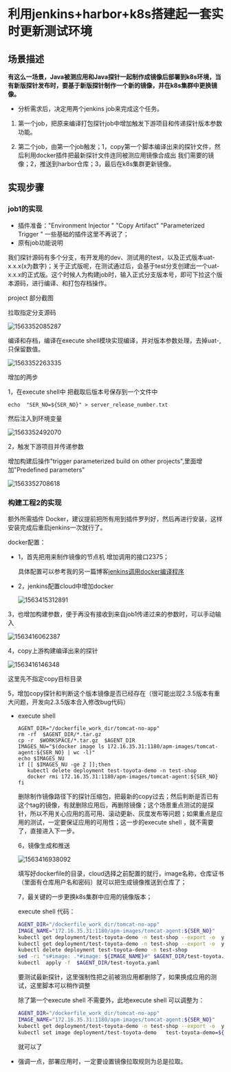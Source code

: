 
# 利用jenkins+harbor+k8s搭建起一套实时更新测试环境

## 场景描述

**有这么一场景，Java被测应用和Java探针一起制作成镜像后部署到k8s环境，当有新版探针发布时，要基于新版探针制作一个新的镜像，并在k8s集群中更换镜像。**

- 分析需求后，决定用两个jenkins   job来完成这个任务。

1. 第一个job，把原来编译打包探针job中增加触发下游项目和传递探针版本参数功能。

2. 第二个job，由第一个job触发；1，copy第一个脚本编译出来的探针文件，然后利用docker插件把最新探针文件连同被测应用镜像合成出 我们需要的镜像；2，推送到harbor仓库；3，最后在k8s集群更新镜像。



## 实现步骤

### job1的实现

-  插件准备："Environment Injector "  "Copy Artifact"   "Parameterized Trigger "  一些基础的插件这里不再说了；
-  原有job功能说明

​      我们探针源码有多个分支，有开发用的dev、测试用的test，以及正式版本uat-x.x.x(x为数字)；关于正式版呢，在测试通过后，会基于test分支创建出一个uat-x.x.x的正式版。这个时候人为构建job时，输入正式分支版本号，即可下拉这个版本源码，进行编译、和打包存档操作。

project 部分截图

拉取指定分支源码

![1563352085287](images/1563352085287.png)

编译和存档，编译在execute shell模块实现编译，并对版本参数处理，去掉uat-,只保留数值。

![1563352263335](images/1563352263335.png)

增加的两步

1，在execute  shell中 把截取后版本号保存到一个文件中

`echo  "SER_NO=${SER_NO}" > server_release_number.txt`

然后注入到环境变量

![1563352492070](images/1563352492070.png)

2，触发下游项目并传递参数

增加构建后操作"trigger parameterized build on other projects",里面增加"Predefined parameters"

![1563352708618](images/1563352708618.png)

### 构建工程2的实现

额外所需插件 Docker，建议提前把所有用到插件罗列好，然后再进行安装，这样安装完成后重启jenkins一次就行了。

docker配置：

- 1，首先把用来制作镜像的节点机  增加调用的接口2375；

  具体配置可以参考我的另一篇博客[jenkins调用docker编译程序](../jenkins/jenkins-slave-for-docker.md)

- 2，jenkins配置cloud中增加docker

  ![1563415312891](images/1563415312891.png)

  

3，也增加构建参数，便于再没有接收到来自job1传递过来的参数时，可以手动输入

![1563416062387](images/1563416062387.png)

4，copy上游构建编译出来的探针

![1563416146348](images/1563416146348.png)

这里先不指定copy目标目录

5，增加copy探针和判断这个版本镜像是否已经存在（很可能出现2.3.5版本有重大问题，开发向2.3.5版本合入修改bug代码）

- execute  shell

  ```
  AGENT_DIR="/dockerfile_work_dir/tomcat-no-app"
  rm -rf  $AGENT_DIR/*.tar.gz
  cp -r  $WORKSPACE/*.tar.gz  $AGENT_DIR
  IMAGES_NU="$(docker image ls 172.16.35.31:1180/apm-images/tomcat-agent:${SER_NO} | wc -l)"
  echo $IMAGES_NU
  if [[ $IMAGES_NU -ge 2 ]];then
     kubectl delete deployment test-toyota-demo -n test-shop
     docker rmi 172.16.35.31:1180/apm-images/tomcat-agent:${SER_NO} 
  fi   
  ```

  删除制作镜像路径下的探针压缩包，把最新的copy过去；然后判断是否已有这个tag的镜像，有就删除应用后，再删除镜像；这个场景重点测试的是探针，所以不用关心应用的高可用、滚动更新、灰度发布等问题；如果重点是应用的测试，一定要保证应用的可用性；这一步的execute shell ，就不需要了，直接进入下一步。

  6，镜像生成和推送

  ![1563416938092](images/1563416938092.png)

  填写好dockerfile的目录，cloud选择之前配置的就行，image名称，仓库证书（里面有仓库用户名和密码）就可以把生成镜像推送到仓库了；

  7，最关键的一步更换k8s集群中应用的镜像版本；

  execute  shell 代码：

  ```bash
  AGENT_DIR="/dockerfile_work_dir/tomcat-no-app"
  IMAGE_NAME="172.16.35.31:1180/apm-images/tomcat-agent:${SER_NO}"
  kubectl get deployment/test-toyota-demo -n test-shop --export -o  yaml  > ${AGENT_DIR}/test-toyota.yaml
  kubectl get deployment/test-toyota-demo -n test-shop --export -o  yaml  > ${AGENT_DIR}/test-toyota-${date +%F%H%M%S}.bak
  kubectl delete deployment test-toyota-demo -n test-shop
  sed -ri "s#image: .*#image: ${IMAGE_NAME}#" $AGENT_DIR/test-toyota.yaml
  kubectl  apply -f  $AGENT_DIR/test-toyota.yaml
  ```

  要测试最新探针，这里强制性把之前被测应用都删除了，如果换成应用的测试，这里脚本可以稍作调整

  除了第一个execute shell 不需要外，此地execute shell 可以调整为：

  ```bash
  AGENT_DIR="/dockerfile_work_dir/tomcat-no-app"
  IMAGE_NAME="172.16.35.31:1180/apm-images/tomcat-agent:${SER_NO}"
  kubectl get deployment/test-toyota-demo -n test-shop --export -o  yaml  > ${AGENT_DIR}/test-toyota-${date +%F%H%M%S}.bak
  kubectl set image deployment/test-toyota-demo   test-toyota-demo=${IMAGE_NAME}  -n  test-shop
  ```

  就可以了

- 强调一点，部署应用时，一定要设置镜像拉取规则为总是拉取。



